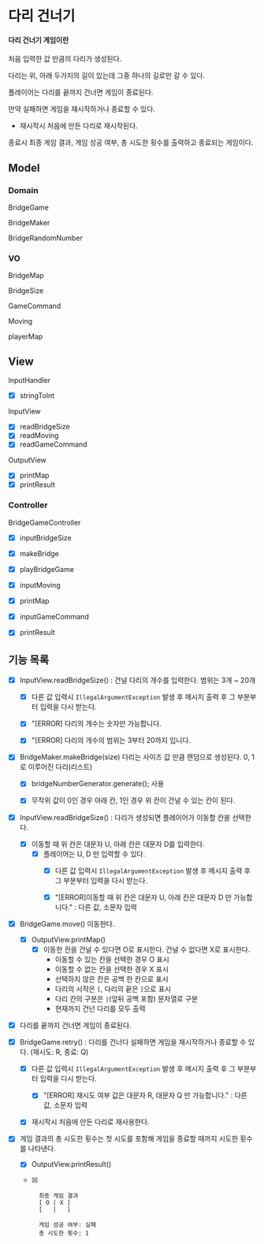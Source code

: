 # 다리 건너기

#### 다리 건너기 게임이란

처음 입력한 값 만큼의 다리가 생성된다.

다리는 위, 아래 두가지의 길이 있는데 그중 하나의 길로만 갈 수 있다.

플레이어는 다리를 끝까지 건너면 게임이 종료된다.

만약 실패하면 게임을 재시작하거나 종료할 수 있다.

- 재시작시 처음에 만든 다리로 재시작된다.

종료시 최종 게임 결과, 게임 성공 여부, 총 시도한 횟수를 출력하고 종료되는 게임이다.



## Model

### Domain

BridgeGame

BridgeMaker

BridgeRandomNumber

### VO

BridgeMap

BridgeSize

GameCommand

Moving

playerMap

## View

InputHandler

 - [x] stringToInt

InputView

 - [x] readBridgeSize
 - [x] readMoving
 - [x] readGameCommand

OutputView

 - [x] printMap
 - [x] printResult

### Controller

BridgeGameController

- [x] inputBridgeSize
- [x] makeBridge
- [x] playBridgeGame
- [x] inputMoving
- [x] printMap
- [x] inputGameCommand
- [x] printResult



## 기능 목록

- [x] InputView.readBridgeSize() : 건널 다리의 개수를 입력한다. 범위는 3개 ~ 20개
	- [x] 다른 값 입력시  `IllegalArgumentException` 발생 후 메시지 출력 후 그 부분부터 입력을 다시 받는다.
	- [x] "[ERROR] 다리의 개수는 숫자만 가능합니다.
	- [x] "[ERROR] 다리의 개수의 범위는 3부터 20까지 입니다.



- [x] BridgeMaker.makeBridge(size) 다리는 사이즈 값 만큼 랜덤으로 생성된다. 0, 1로 이루어진 다리(리스트)
	- [x] bridgeNumberGenerator.generate(); 사용
	- [x] 무작위 값이 0인 경우 아래 칸, 1인 경우 위 칸이 건널 수 있는 칸이 된다.



- [x] InputView.readBridgeSize() : 다리가 생성되면 플레이어가 이동할 칸을 선택한다.
	- [x] 이동할 때 위 칸은 대문자 U, 아래 칸은 대문자 D를 입력한다.
		- [x] 플레이어는 U, D 만 입력할 수 있다.
			- [x] 다른 값 입력시  `IllegalArgumentException` 발생 후 메시지 출력 후 그 부분부터 입력을 다시 받는다.
			- [x] "[ERROR]이동할 때 위 칸은 대문자 U, 아래 칸은 대문자 D 만 가능합니다." : 다른 값, 소문자 입력



- [x] BridgeGame.move() 이동한다.
	- [x] OutputView.printMap()
		- [x] 이동한 칸을 건널 수 있다면 O로 표시한다. 건널 수 없다면 X로 표시한다.
			- 이동할 수 있는 칸을 선택한 경우 O 표시
			- 이동할 수 없는 칸을 선택한 경우 X 표시
			- 선택하지 않은 칸은 공백 한 칸으로 표시
			- 다리의 시작은 `[`, 다리의 끝은 `]`으로 표시
			- 다리 칸의 구분은 ` | `(앞뒤 공백 포함) 문자열로 구분
			- 현재까지 건넌 다리를 모두 출력



- [x] 다리를 끝까지 건너면 게임이 종료된다.
- [x] BridgeGame.retry() : 다리를 건너다 실패하면 게임을 재시작하거나 종료할 수 있다. (재시도: R, 종료: Q)
	- [x] 다른 값 입력시  `IllegalArgumentException` 발생 후 메시지 출력 후 그 부분부터 입력을 다시 받는다.
		- [x] "[ERROR] 재시도 여부 값은 대문자 R, 대문자 Q 만 가능합니다." : 다른 값, 소문자 입력
	- [x] 재시작시 처음에 만든 다리로 재사용한다.



- [x] 게임 결과의 총 시도한 횟수는 첫 시도를 포함해 게임을 종료할 때까지 시도한 횟수를 나타낸다.

	- [x] OutputView.printResult()

	- [x] ```
		최종 게임 결과
		[ O | X ]
		[   |   ]
		
		게임 성공 여부: 실패
		총 시도한 횟수: 1
		```

		



